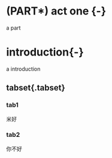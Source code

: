 # (PART\*) act one {-}

a part

# introduction{-}

a introduction

## tabset{.tabset}

### tab1

米好

### tab2

你不好
